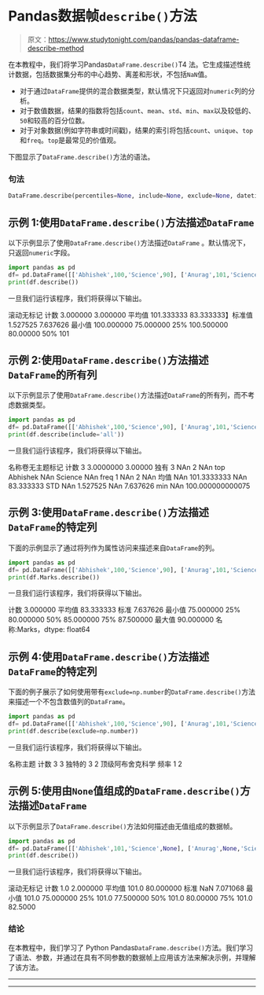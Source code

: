 # Pandas数据帧`describe()`方法

> 原文：<https://www.studytonight.com/pandas/pandas-dataframe-describe-method>

在本教程中，我们将学习Pandas`DataFrame.describe()`T4 法。它生成描述性统计数据，包括数据集分布的中心趋势、离差和形状，不包括`NaN`值。

*   对于通过`DataFrame`提供的混合数据类型，默认情况下只返回对`numeric`列的分析。
*   对于数值数据，结果的指数将包括`count`、`mean`、`std`、`min`、`max`以及较低的、`50`和较高的百分位数。
*   对于对象数据(例如字符串或时间戳)，结果的索引将包括`count`、`unique`、`top`和`freq`。`top`是最常见的价值观。

下图显示了`DataFrame.describe()`方法的语法。

### 句法

```py
DataFrame.describe(percentiles=None, include=None, exclude=None, datetime_is_numeric=False)
```

## 示例 1:使用`DataFrame.describe()`方法描述`DataFrame`

以下示例显示了使用`DataFrame.describe()`方法描述`DataFrame` 。默认情况下，只返回`numeric`字段。

```py
import pandas as pd
df= pd.DataFrame([['Abhishek',100,'Science',90], ['Anurag',101,'Science',85],['Chetan',103,'Maths',75]], columns=['Name', 'Roll No', 'Subject', 'Marks'])
print(df.describe())
```

一旦我们运行该程序，我们将获得以下输出。

滚动无标记
计数 3.000000 3.000000
平均值 101.333333 83.333333】标准值 1.527525 7.637626
最小值 100.000000 75.000000
25% 100.500000 80.00000
50% 101

## 示例 2:使用`DataFrame.describe()`方法描述`DataFrame`的所有列

以下示例显示了使用`DataFrame.describe()`方法描述`DataFrame`的所有列，而不考虑数据类型。

```py
import pandas as pd
df= pd.DataFrame([['Abhishek',100,'Science',90], ['Anurag',101,'Science',85],['Chetan',103,'Maths',75]], columns=['Name', 'Roll No', 'Subject', 'Marks'])
print(df.describe(include='all'))
```

一旦我们运行该程序，我们将获得以下输出。

名称卷无主题标记
计数 3 3.0000000 3.00000
独有 3 NAn 2 NAn
top Abhishek NAn Science NAn
freq 1 NAn 2 NAn
均值 NAn 101.3333333 NAn 83.333333
STD NAn 1.527525 NAn 7.637626
min NAn 100.000000000075

## 示例 3:使用`DataFrame.describe()`方法描述`DataFrame`的特定列

下面的示例显示了通过将列作为属性访问来描述来自`DataFrame`的列。

```py
import pandas as pd
df= pd.DataFrame([['Abhishek',100,'Science',90], ['Anurag',101,'Science',85],['Chetan',103,'Maths',75]], columns=['Name', 'Roll No', 'Subject', 'Marks'])
print(df.Marks.describe())
```

一旦我们运行该程序，我们将获得以下输出。

计数 3.000000
平均值 83.333333
标准 7.637626
最小值 75.000000
25% 80.000000
50% 85.000000
75% 87.500000
最大值 90.000000
名称:Marks，dtype: float64

## 示例 4:使用`DataFrame.describe()`方法描述`DataFrame`的特定列

下面的例子展示了如何使用带有`exclude=np.number`的`DataFrame.describe()`方法来描述一个不包含数值列的`DataFrame`。

```py
import pandas as pd
df= pd.DataFrame([['Abhishek',100,'Science',90], ['Anurag',101,'Science',85],['Chetan',103,'Maths',75]], columns=['Name', 'Roll No', 'Subject', 'Marks'])
print(df.describe(exclude=np.number))
```

一旦我们运行该程序，我们将获得以下输出。

名称主题
计数 3 3
独特的 3 2
顶级阿布舍克科学
频率 1 2

## 示例 5:使用由`None`值组成的`DataFrame.describe()`方法描述`DataFrame`

以下示例显示了`DataFrame.describe()`方法如何描述由无值组成的数据帧。

```py
import pandas as pd
df= pd.DataFrame([['Abhishek',101,'Science',None], ['Anurag',None,'Science',85],['Chetan',None,'Maths',75]], columns=['Name', 'Roll No', 'Subject', 'Marks'])
print(df.describe())
```

一旦我们运行该程序，我们将获得以下输出。

滚动无标记
计数 1.0 2.000000
平均值 101.0 80.000000
标准 NaN 7.071068
最小值 101.0 75.000000
25% 101.0 77.500000
50% 101.0 80.00000
75% 101.0 82.5000

### 结论

在本教程中，我们学习了 Python Pandas`DataFrame.describe()`方法。我们学习了语法、参数，并通过在具有不同参数的数据帧上应用该方法来解决示例，并理解了该方法。

* * *

* * *